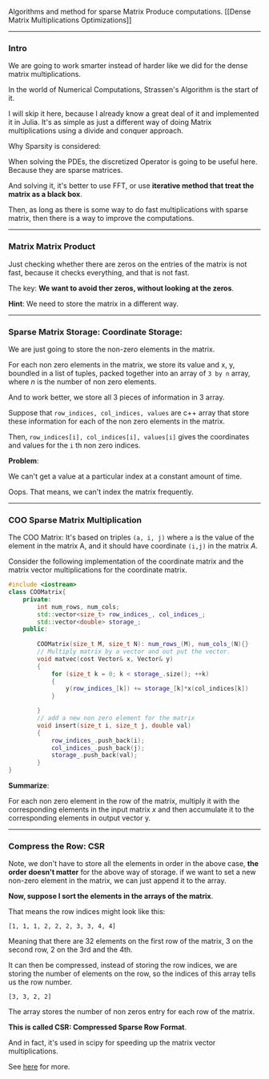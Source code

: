 Algorithms and method for sparse Matrix Produce computations. 
[[Dense Matrix Multiplications Optimizations]]

---
### **Intro**

We are going to work smarter instead of harder like we did for the dense matrix multiplications. 

In the world of Numerical Computations, Strassen's Algorithm is the start of it. 

I will skip it here, because I already know a great deal of it and implemented it in Julia. It's as simple as just a different way of doing Matrix multiplications using a divide and conquer approach. 

Why Sparsity is considered: 

When solving the PDEs, the discretized Operator is going to be useful here. Because they are sparse matrices. 

And solving it, it's better to use FFT, or use **iterative method that treat the matrix as a black box**. 

Then, as long as there is some way to do fast multiplications with sparse matrix, then there is a way to improve the computations. 


---
### **Matrix Matrix Product** 

Just checking whether there are zeros on the entries of the matrix is not fast, because it checks everything, and that is not fast. 

The key: **We want to avoid ther zeros, without looking at the zeros**. 

**Hint**: We need to store the matrix in a different way. 

---
### **Sparse Matrix Storage: Coordinate Storage**:

We are just going to store the non-zero elements in the matrix. 

For each non zero elements in the matrix, we store its value and x, y, boundled in a list of tuples, packed together into an array of `3 by n` array, where $n$ is the number of non zero elements. 

And to work better, we store all 3 pieces of information in 3 array. 

Suppose that `row_indices, col_indices, values` are c++ array that store these information for each of the non zero elements in the matrix. 

Then, `row_indices[i], col_indices[i], values[i]` gives the coordinates and values for the `i` th non zero indices. 

**Problem**:

We can't get a value at a particular index at a constant amount of time. 

Oops. That means, we can't index the matrix frequently. 

---
### **COO Sparse Matrix Multiplication**

The COO Matrix: It's based on triples `(a, i, j)` where `a` is the value of the element in the matrix A, and it should have coordinate `(i,j)` in the matrix $A$.  

Consider the following implementation of the coordinate matrix and the matrix vector multiplications for the coordinate matrix. 

```cpp
#include <iostream>
class COOMatrix{
    private:
        int num_rows, num_cols;
        std::vector<size_t> row_indices_, col_indices_; 
        std::vector<double> storage_;
    public: 
        
        COOMatrix(size_t M, size_t N): num_rows_(M), num_cols_(N){}
        // Multiply matrix by a vector and out put the vector. 
        void matvec(cost Vector& x, Vector& y)
        {
            for (size_t k = 0; k < storage_.size(); ++k)
            {
                y(row_indices_[k]) += storage_[k]*x(col_indices[k])
            }

        }
        // add a new non zero element for the matrix
        void insert(size_t i, size_t j, double val)
        {
            row_indices_.push_back(i); 
            col_indices_.push_back(j); 
            storage_.push_back(val); 
        }
}
```

**Summarize**: 

For each non zero element in the row of the matrix, multiply it with the corresponding elements in the input matrix $x$ and then accumulate it to the corresponding elements in output vector y. 

---
### **Compress the Row: CSR**

Note, we don't have to store all the elements in order in the above case, **the order doesn't matter** for the above way of storage. if we want to set a new non-zero element in the matrix, we can just append it to the array. 

**Now, suppose I sort the elements in the arrays of the matrix**. 

That means the row indices might look like this: 

```
[1, 1, 1, 2, 2, 2, 3, 3, 4, 4]
```

Meaning that there are 32 elements on the first row of the matrix, 3 on the second row, 2 on the 3rd and the 4th. 

It can then be compressed, instead of storing the row indices, we are storing the number of elements on the row, so the indices of this array tells us the row number. 

```
[3, 3, 2, 2]
```
The array stores the number of non zeros entry for each row of the matrix. 

**This is called CSR: Compressed Sparse Row Format**.

And in fact, it's used in scipy for speeding up the matrix vector multiplications. 

See [here](https://docs.scipy.org/doc/scipy/reference/generated/scipy.sparse.csr_matrix.html) for more.

